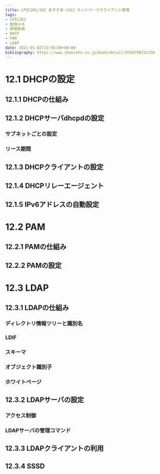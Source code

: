 ```yaml
---
title: LPIC201/202 あずき本 ch12 ネットワーククライアント管理
tags:
- LPIC202
- 勉強メモ
- 資格勉強
- DHCP
- PAM
- LDAP
date: 2021-01-02T13:50:00+09:00
bibliography: https://www.shoeisha.co.jp/book/detail/9784798151250
---
```



# 12.1 DHCPの設定 #

## 12.1.1 DHCPの仕組み ##

## 12.1.2 DHCPサーバdhcpdの設定 ##


### サブネットごとの設定 ###

### リース期間 ###



## 12.1.3 DHCPクライアントの設定 ##

## 12.1.4 DHCPリレーエージェント ##

## 12.1.5 IPv6アドレスの自動設定 ##




# 12.2 PAM #

## 12.2.1 PAMの仕組み ##

## 12.2.2 PAMの設定 ##




# 12.3 LDAP #

## 12.3.1 LDAPの仕組み ##

### ディレクトリ情報ツリーと識別名 ###

### LDIF ###

### スキーマ ###

### オブジェクト識別子 ###

### ホワイトページ ###



## 12.3.2 LDAPサーバの設定 ##

### アクセス制御 ###


### LDAPサーバの管理コマンド ###


## 12.3.3 LDAPクライアントの利用 ##

## 12.3.4 SSSD ##


